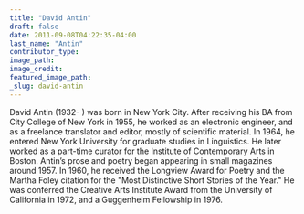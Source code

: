 ```yaml
---
title: "David Antin"
draft: false
date: 2011-09-08T04:22:35-04:00
last_name: "Antin"
contributor_type:
image_path:
image_credit:
featured_image_path:
_slug: david-antin
---
```


David Antin (1932- ) was born in New York City. After receiving his BA from City College of New York in 1955, he worked as an electronic engineer, and as a freelance translator and editor, mostly of scientific material. In 1964, he entered New York University for graduate studies in Linguistics. He later worked as a part-time curator for the Institute of Contemporary Arts in Boston. Antin’s prose and poetry began appearing in small magazines around 1957. In 1960, he received the Longview Award for Poetry and the Martha Foley citation for the "Most Distinctive Short Stories of the Year." He was conferred the Creative Arts Institute Award from the University of California in 1972, and a Guggenheim Fellowship in 1976.

